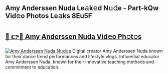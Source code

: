 ## Amy Anderssen Nuda Le𝚊k𝚎d N𝚞𝚍e - Part-kQw Vid𝚎o Photos Le𝚊ks 8Eu5F

# <h2><a href="http://fbf87fy.evod.top/?m=Amy+Anderssen+Nuda">🔗 👉🔴 Amy Anderssen Nuda Vid𝚎o Ph𝚘t𝚘s</a></h2>

[![Amy Anderssen Nuda N𝚞d𝚎s](https://i.imgur.com/8V9OHl7.gif)](http://fbf87fy.evod.top/?m=Amy+Anderssen+Nuda)
Digital creator Amy Anderssen Nuda known for their dance trend performances and lifestyle vlogs. Influential educator Amy Anderssen Nuda, known for their innovative teaching methods and commitment to education. 
